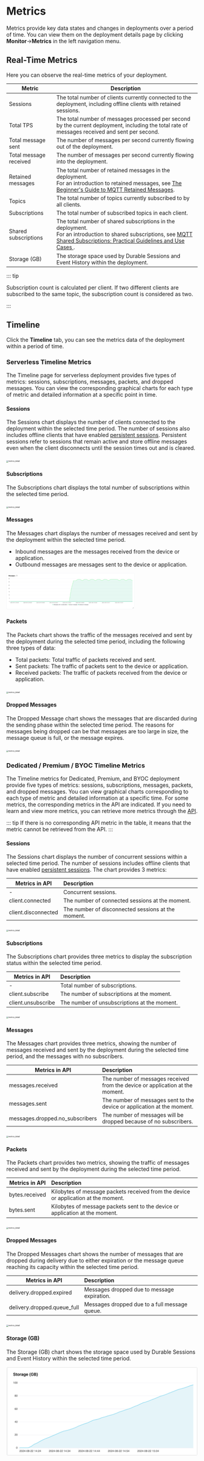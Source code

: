 # Metrics

Metrics provide key data states and changes in deployments over a period of time. You can view them on the deployment details page by clicking **Monitor**->**Metrics** in the left navigation menu.

## Real-Time Metrics

Here you can observe the real-time metrics of your deployment.

| Metric                 | Description                                                  |
| ---------------------- | ------------------------------------------------------------ |
| Sessions               | The total number of clients currently connected to the deployment, including offline clients with retained sessions. |
| Total TPS              | The total number of messages processed per second by the current deployment, including the total rate of messages received and sent per second. |
| Total message sent     | The number of messages per second currently flowing out of the deployment. |
| Total message received | The number of messages per second currently flowing into the deployment. |
| Retained messages      | The total number of retained messages in the deployment. <br>For an introduction to retained messages, see [The Beginner's Guide to MQTT Retained Messages](https://www.emqx.com/blog/mqtt5-features-retain-message). |
| Topics                 | The total number of topics currently subscribed to by all clients. |
| Subscriptions          | The total number of subscribed topics in each client.        |
| Shared subscriptions   | The total number of shared subscriptions in the deployment. <br>For an introduction to shared subscriptions, see [MQTT Shared Subscriptions: Practical Guidelines and Use Cases ](https://www.emqx.com/blog/introduction-to-mqtt5-protocol-shared-subscription). |
| Storage (GB)           | The storage space used by Durable Sessions and Event History within the deployment. |

::: tip

Subscription count is calculated per client. If two different clients are subscribed to the same topic, the subscription count is considered as two. 

:::

## Timeline

CIick the **Timeline** tab, you can see the metrics data of the deployment within a period of time.

### Serverless Timeline Metrics

The Timeline page for serverless deployment provides five types of metrics: sessions, subscriptions, messages, packets, and dropped messages. You can view the corresponding graphical charts for each type of metric and detailed information at a specific point in time.


#### Sessions
The Sessions chart displays the number of clients connected to the deployment within the selected time period. The number of sessions also includes offline clients that have enabled [persistent sessions](https://www.emqx.com/en/blog/mqtt-session). Persistent sessions refer to sessions that remain active and store offline messages even when the client disconnects until the session times out and is cleared.

<img src="./_assets/metric_serverless_1.png" alt="metrics_detail" style="zoom: 33%;" />

#### Subscriptions

The Subscriptions chart displays the total number of subscriptions within the selected time period.

<img src="./_assets/metric_serverless_2.png" alt="metrics_detail" style="zoom: 33%;" />


#### Messages
The Messages chart displays the number of messages received and sent by the deployment within the selected time period.

- Inbound messages are the messages received from the device or application.
- Outbound messages are messages sent to the device or application.

<img src="./_assets/metric_serverless_3.png" alt="metrics_detail" style="zoom: 33%;" />


#### Packets

The Packets chart shows the traffic of the messages received and sent by the deployment during the selected time period, including the following three types of data:

- Total packets: Total traffic of packets received and sent.
- Sent packets: The traffic of packets sent to the device or application.
- Received packets: The traffic of packets received from the device or application.

<img src="./_assets/metric_serverless_4.png" alt="metrics_detail" style="zoom: 33%;" />


#### Dropped Messages

The Dropped Message chart shows the messages that are discarded during the sending phase within the selected time period. The reasons for messages being dropped can be that messages are too large in size, the message queue is full, or the message expires. 

<img src="./_assets/metric_serverless_5.png" alt="metrics_detail" style="zoom: 33%;" />


### Dedicated / Premium / BYOC Timeline Metrics

The Timeline metrics for Dedicated, Premium, and BYOC deployment provide five types of metrics: sessions, subscriptions, messages, packets, and dropped messages. You can view graphical charts corresponding to each type of metric and detailed information at a specific time. For some metrics, the corresponding metrics in the API are indicated. If you need to learn and view more metrics, you can retrieve more metrics through the [API](https://docs.emqx.com/en/cloud/latest/api/dedicated.html#tag/Metrics).

::: tip
If there is no corresponding API metric in the table, it means that the metric cannot be retrieved from the API.
:::


#### Sessions
The Sessions chart displays the number of concurrent sessions within a selected time period. The number of sessions includes offline clients that have enabled [persistent sessions](https://www.emqx.com/en/blog/mqtt-session). The chart provides 3 metrics:


|Metrics in API       |   Description                                   |
| ----------------- | :--------------------------------------- |
| - | Concurrent sessions. |
| client.connected | The number of connected sessions at the moment.             |
| client.disconnected | The number of disconnected sessions at the moment.   |


<img src="./_assets/metric_dedicated_1.png" alt="metrics_detail" style="zoom: 33%;" />

#### Subscriptions
The Subscriptions chart provides three metrics to display the subscription status within the selected time period.

|Metrics in API       |   Description                                   |
| ----------------- | :--------------------------------------- |
| - | Total number of subscriptions. |
| client.subscribe | The number of subscriptions at the moment.        |
| client.unsubscribe | The number of unsubscriptions at the moment.  |

<img src="./_assets/metric_dedicated_2.png" alt="metrics_detail" style="zoom: 33%;" />

#### Messages

The Messages chart provides three metrics, showing the number of messages received and sent by the deployment during the selected time period, and the messages with no subscribers.

|Metrics in API       |   Description                                   |
| ----------------- | :--------------------------------------- |
| messages.received | The number of messages received from the device or application at the moment.         |
| messages.sent | The number of messages sent to the device or application at the moment. |
| messages.dropped.no_subscribers | The number of messages will be dropped because of no subscribers. |

<img src="./_assets/metric_dedicated_3.png" alt="metrics_detail" style="zoom: 33%;" />

#### Packets
The Packets chart provides two metrics, showing the traffic of messages received and sent by the deployment during the selected time period.

| Metrics in API   | Description                  |
| ------------------ | :--------------------------- |
| bytes.received    | Kilobytes of message packets received from the device or application at the moment. |
| bytes.sent | Kilobytes of message packets sent to the device or application at the moment. |

<img src="./_assets/metric_dedicated_4.png" alt="metrics_detail" style="zoom: 33%;" />

#### Dropped Messages

The Dropped Messages chart shows the number of messages that are dropped during delivery due to either expiration or the message queue reaching its capacity within the selected time period.

| Metrics in API   | Description                  |
| ------------------ | :--------------------------- |
| delivery.dropped.expired  | Messages dropped due to message expiration. |
| delivery.dropped.queue_full | Messages dropped due to a full message queue. |

<img src="./_assets/metric_dedicated_5.png" alt="metrics_detail" style="zoom: 33%;" />

#### Storage (GB)

The Storage (GB) chart shows the storage space used by Durable Sessions and Event History within the selected time period.

<img src="./_assets/metrics_premium.png" style="zoom:65%;" >
